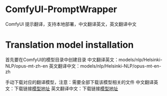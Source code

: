 # ComfyUI-PromptWrapper

ComfyUI 提示翻译，支持本地部署，中文翻译英文，英文翻译中文

# Translation model installation

首先要在ComfyUI的模型目录中创建目录
中文翻译英文：models/nlp/Helsinki-NLP/opus-mt-zh-en
英文翻译中文：models/nlp/Helsinki-NLP/opus-mt-en-zh

手动下载对应的翻译模型，注意：需要全部下载该模型相关的文件
中文翻译英文：下载链接[模型地址](https://hf-mirror.com/Helsinki-NLP/opus-mt-zh-en/tree/main)
英文翻译中文：下载链接[模型地址](https://hf-mirror.com/Helsinki-NLP/opus-mt-en-zh/tree/main)


